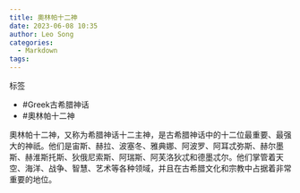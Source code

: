 ```yaml
---
title: 奧林帕十二神
date: 2023-06-08 10:35
author: Leo Song
categories:
  - Markdown
tags:
---
```


标签

- #Greek古希腊神话
- #奧林帕十二神 

奧林帕十二神，又称为希腊神话十二主神，是古希腊神话中的十二位最重要、最强大的神祇。他们是宙斯、赫拉、波塞冬、雅典娜、阿波罗、阿耳忒弥斯、赫尔墨斯、赫淮斯托斯、狄俄尼索斯、阿瑞斯、阿芙洛狄忒和德墨忒尔。他们掌管着天空、海洋、战争、智慧、艺术等各种领域，并且在古希腊文化和宗教中占据着非常重要的地位。
